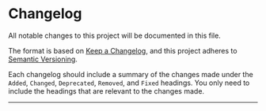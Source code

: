 # Changelog

All notable changes to this project will be documented in this file.

The format is based on [Keep a Changelog](https://keepachangelog.com/en/1.0.0/), and this project adheres to
[Semantic Versioning](https://semver.org/spec/v2.0.0.html).

Each changelog should include a summary of the changes made under the `Added`, `Changed`, `Deprecated`, `Removed`, and `Fixed` headings. You only need to include the headings that are relevant to the changes made.

---
